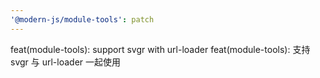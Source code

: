 ```yaml
---
'@modern-js/module-tools': patch
---
```


feat(module-tools): support svgr with url-loader
feat(module-tools): 支持 svgr 与 url-loader 一起使用
